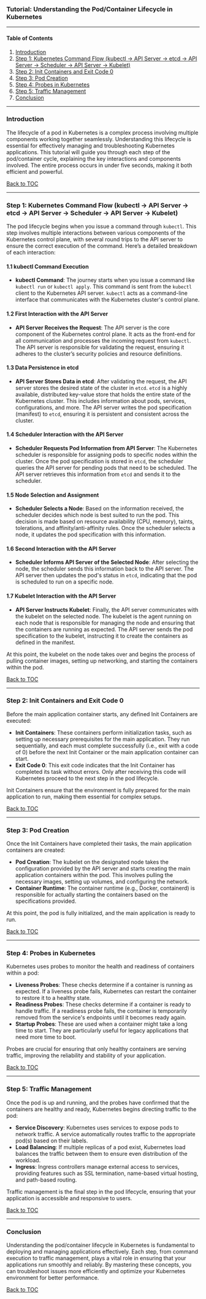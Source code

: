 ### Tutorial: Understanding the Pod/Container Lifecycle in Kubernetes

---

#### Table of Contents
1. [Introduction](#introduction)
2. [Step 1: Kubernetes Command Flow (kubectl -> API Server -> etcd -> API Server -> Scheduler -> API Server -> Kubelet)](#step-1-kubernetes-command-flow)
3. [Step 2: Init Containers and Exit Code 0](#step-2-init-containers-and-exit-code-0)
4. [Step 3: Pod Creation](#step-3-pod-creation)
5. [Step 4: Probes in Kubernetes](#step-4-probes-in-kubernetes)
6. [Step 5: Traffic Management](#step-5-traffic-management)
7. [Conclusion](#conclusion)

---

### Introduction

The lifecycle of a pod in Kubernetes is a complex process involving multiple components working together seamlessly. Understanding this lifecycle is essential for effectively managing and troubleshooting Kubernetes applications. This tutorial will guide you through each step of the pod/container cycle, explaining the key interactions and components involved. The entire process occurs in under five seconds, making it both efficient and powerful.

[Back to TOC](#table-of-contents)

---

### Step 1: Kubernetes Command Flow (kubectl -> API Server -> etcd -> API Server -> Scheduler -> API Server -> Kubelet)

The pod lifecycle begins when you issue a command through `kubectl`. This step involves multiple interactions between various components of the Kubernetes control plane, with several round trips to the API server to ensure the correct execution of the command. Here’s a detailed breakdown of each interaction:

#### 1.1 kubectl Command Execution

- **kubectl Command**: The journey starts when you issue a command like `kubectl run` or `kubectl apply`. This command is sent from the `kubectl` client to the Kubernetes API server. `kubectl` acts as a command-line interface that communicates with the Kubernetes cluster's control plane.

#### 1.2 First Interaction with the API Server

- **API Server Receives the Request**: The API server is the core component of the Kubernetes control plane. It acts as the front-end for all communication and processes the incoming request from `kubectl`. The API server is responsible for validating the request, ensuring it adheres to the cluster’s security policies and resource definitions.

#### 1.3 Data Persistence in etcd

- **API Server Stores Data in etcd**: After validating the request, the API server stores the desired state of the cluster in `etcd`. `etcd` is a highly available, distributed key-value store that holds the entire state of the Kubernetes cluster. This includes information about pods, services, configurations, and more. The API server writes the pod specification (manifest) to `etcd`, ensuring it is persistent and consistent across the cluster.

#### 1.4 Scheduler Interaction with the API Server

- **Scheduler Requests Pod Information from API Server**: The Kubernetes scheduler is responsible for assigning pods to specific nodes within the cluster. Once the pod specification is stored in `etcd`, the scheduler queries the API server for pending pods that need to be scheduled. The API server retrieves this information from `etcd` and sends it to the scheduler.

#### 1.5 Node Selection and Assignment

- **Scheduler Selects a Node**: Based on the information received, the scheduler decides which node is best suited to run the pod. This decision is made based on resource availability (CPU, memory), taints, tolerations, and affinity/anti-affinity rules. Once the scheduler selects a node, it updates the pod specification with this information.

#### 1.6 Second Interaction with the API Server

- **Scheduler Informs API Server of the Selected Node**: After selecting the node, the scheduler sends this information back to the API server. The API server then updates the pod's status in `etcd`, indicating that the pod is scheduled to run on a specific node.

#### 1.7 Kubelet Interaction with the API Server

- **API Server Instructs Kubelet**: Finally, the API server communicates with the kubelet on the selected node. The kubelet is the agent running on each node that is responsible for managing the node and ensuring that the containers are running as expected. The API server sends the pod specification to the kubelet, instructing it to create the containers as defined in the manifest.

At this point, the kubelet on the node takes over and begins the process of pulling container images, setting up networking, and starting the containers within the pod.

[Back to TOC](#table-of-contents)

---

### Step 2: Init Containers and Exit Code 0

Before the main application container starts, any defined Init Containers are executed:

- **Init Containers**: These containers perform initialization tasks, such as setting up necessary prerequisites for the main application. They run sequentially, and each must complete successfully (i.e., exit with a code of 0) before the next Init Container or the main application container can start.
- **Exit Code 0**: This exit code indicates that the Init Container has completed its task without errors. Only after receiving this code will Kubernetes proceed to the next step in the pod lifecycle.

Init Containers ensure that the environment is fully prepared for the main application to run, making them essential for complex setups.

[Back to TOC](#table-of-contents)

---

### Step 3: Pod Creation

Once the Init Containers have completed their tasks, the main application containers are created:

- **Pod Creation**: The kubelet on the designated node takes the configuration provided by the API server and starts creating the main application containers within the pod. This involves pulling the necessary images, setting up volumes, and configuring the network.
- **Container Runtime**: The container runtime (e.g., Docker, containerd) is responsible for actually starting the containers based on the specifications provided.

At this point, the pod is fully initialized, and the main application is ready to run.

[Back to TOC](#table-of-contents)

---

### Step 4: Probes in Kubernetes

Kubernetes uses probes to monitor the health and readiness of containers within a pod:

- **Liveness Probes**: These checks determine if a container is running as expected. If a liveness probe fails, Kubernetes can restart the container to restore it to a healthy state.
- **Readiness Probes**: These checks determine if a container is ready to handle traffic. If a readiness probe fails, the container is temporarily removed from the service's endpoints until it becomes ready again.
- **Startup Probes**: These are used when a container might take a long time to start. They are particularly useful for legacy applications that need more time to boot.

Probes are crucial for ensuring that only healthy containers are serving traffic, improving the reliability and stability of your application.

[Back to TOC](#table-of-contents)

---

### Step 5: Traffic Management

Once the pod is up and running, and the probes have confirmed that the containers are healthy and ready, Kubernetes begins directing traffic to the pod:

- **Service Discovery**: Kubernetes uses services to expose pods to network traffic. A service automatically routes traffic to the appropriate pod(s) based on their labels.
- **Load Balancing**: If multiple replicas of a pod exist, Kubernetes load balances the traffic between them to ensure even distribution of the workload.
- **Ingress**: Ingress controllers manage external access to services, providing features such as SSL termination, name-based virtual hosting, and path-based routing.

Traffic management is the final step in the pod lifecycle, ensuring that your application is accessible and responsive to users.

[Back to TOC](#table-of-contents)

---

### Conclusion

Understanding the pod/container lifecycle in Kubernetes is fundamental to deploying and managing applications effectively. Each step, from command execution to traffic management, plays a vital role in ensuring that your applications run smoothly and reliably. By mastering these concepts, you can troubleshoot issues more efficiently and optimize your Kubernetes environment for better performance.

[Back to TOC](#table-of-contents)
